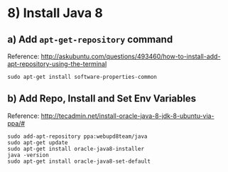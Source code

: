 # 8) Install Java 8
## a) Add `apt-get-repository` command
Reference: http://askubuntu.com/questions/493460/how-to-install-add-apt-repository-using-the-terminal
```shell
sudo apt-get install software-properties-common
```
## b) Add Repo, Install and Set Env Variables
Reference: http://tecadmin.net/install-oracle-java-8-jdk-8-ubuntu-via-ppa/#
```shell
sudo add-apt-repository ppa:webupd8team/java
sudo apt-get update
sudo apt-get install oracle-java8-installer
java -version
sudo apt-get install oracle-java8-set-default
```
